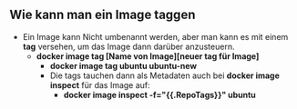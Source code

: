 ## Wie kann man ein Image taggen

* Ein Image kann Nicht umbenannt werden, aber man kann es mit einem **tag** versehen,
um das Image dann darüber anzusteuern.
  * **docker image tag [Name von Image][neuer tag für Image]**
    * **docker image tag ubuntu ubuntu-new**
    * Die tags tauchen dann als Metadaten auch bei **docker image inspect** für das Image auf:
      * **docker image inspect -f="{{.RepoTags}}" ubuntu**